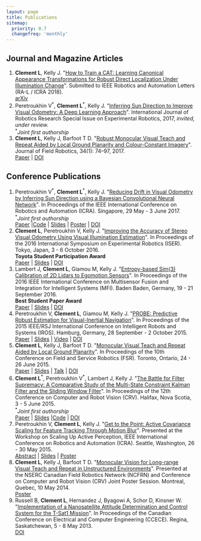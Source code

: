 ```yaml
---
layout: page
title: Publications
sitemap:
  priority: 0.7
  changefreq: 'monthly'
---
```


<div class="pub-list">

<h2>Journal and Magazine Articles</h2>
<ol class="start">

<li> <b>Clement L</b>, Kelly J. "<u>How to Train a CAT: Learning Canonical Appearance Transformations for Robust Direct Localization Under Illumination Change</u>". Submitted to IEEE Robotics and Automation Letters (RA-L / ICRA 2018). <br/>
<a href="https://arxiv.org/pdf/1709.03009"><i class="fa fa-file-text-o fa-fw"></i> arXiv</a>
</li>

<li> Peretroukhin V<sup>*</sup>, <b>Clement L</b><sup>*</sup>, Kelly J. "<u>Inferring Sun Direction to Improve Visual Odometry: A Deep Learning Approach</u>". International Journal of Robotics Research Special Issue on Experimental Robotics, 2017, <i>invited, under review.</i> <br/>
<sup>*</sup><i>Joint first authorship</i><br/>
<!--<a href="{{ site.url }}/assets/docs/ijrr2017_sunBCNNVO_paper.pdf"><i class="fa fa-file-text-o fa-fw"></i> Paper</a>-->
</li>

<li> <b>Clement L</b>, Kelly J, Barfoot T D. "<u>Robust Monocular Visual Teach and Repeat Aided by Local Ground Planarity and Colour-Constant Imagery</u>". Journal of Field Robotics, 34(1): 74–97, 2017.<br/>
<a href="http://www.starslab.ca/wp-content/papercite-data/pdf/2016_clement_robust.pdf"><i class="fa fa-file-text-o fa-fw"></i> Paper</a>
| <a href="http://dx.doi.org/10.1002/rob.21655"><i class="fa fa-external-link fa-fw"></i> DOI</a>
</li>

</ol>

<h2>Conference Publications</h2>
<ol class="continue">

<li> Peretroukhin V<sup>*</sup>, <b>Clement L</b><sup>*</sup>, Kelly J. "<u>Reducing Drift in Visual Odometry by Inferring Sun Direction using a Bayesian Convolutional Neural Network</u>". In Proceedings of the IEEE International Conference on Robotics and Automation (ICRA). Singapore, 29 May - 3 June 2017.<br/>
<sup>*</sup><i>Joint first authorship</i><br/>
<a href="https://arxiv.org/pdf/1609.05993"><i class="fa fa-file-text-o fa-fw"></i> Paper</a>
|<a href="https://github.com/utiasSTARS/sun-bcnn-vo"><i class="fa fa-code-fork fa-fw"></i>Code</a>
| <a href="{{ site.url }}/assets/docs/icra2017_sunbcnn_slides.pdf"><i class="fa fa-television fa-fw"></i> Slides</a>
| <a href="{{ site.url }}/assets/docs/icra2017_sunbcnn_poster.pdf"><i class="fa fa-image fa-fw"></i> Poster</a>
| <a href="https://doi.org/10.1109/ICRA.2017.7989235"><i class="fa fa-external-link fa-fw"></i> DOI</a>

<li> <b>Clement L</b>, Peretroukhin V, Kelly J. "<u>Improving the Accuracy of Stereo Visual Odometry Using Visual Illumination Estimation</u>". In Proceedings of the 2016 International Symposium on Experimental Robotics (ISER). Tokyo, Japan, 3 - 6 October 2016.<br/>
<b>Toyota Student Participation Award</b><br/>
<a href="https://arxiv.org/pdf/1609.04705"><i class="fa fa-file-text-o fa-fw"></i> Paper</a>
| <a href="{{ site.url }}/assets/docs/iser2016_sunVO_slides.pdf"><i class="fa fa-television fa-fw"></i> Slides</a>
| <a href="http://dx.doi.org/10.1007/978-3-319-50115-4_36"><i class="fa fa-external-link fa-fw"></i> DOI</a>

<li> Lambert J, <b>Clement L</b>, Giamou M, Kelly J. "<u>Entropy-based Sim(3) Calibration of 2D Lidars to Egomotion Sensors</u>". In Proceedings of the 2016 IEEE International Conference on Multisensor Fusion and Integration for Intelligent Systems (MFI). Baden Baden, Germany, 19 - 21 September 2016.<br/>
<b>Best Student Paper Award</b><br/>
<a href="https://arxiv.org/pdf/1707.08680"><i class="fa fa-file-text-o fa-fw"></i> Paper</a>
| <a href="{{ site.url }}/assets/docs/mfi2016_entropy_slides.pdf"><i class="fa fa-television fa-fw"></i> Slides</a>
| <a href="http://dx.doi.org/10.1109/MFI.2016.7849530"><i class="fa fa-external-link fa-fw"></i> DOI</a>

<li> Peretroukhin V, <b>Clement L</b>, Giamou M, Kelly J. "<u>PROBE: Predictive Robust Estimation for Visual-Inertial Navigation</u>". In Proceedings of the 2015 IEEE/RSJ International Conference on Intelligent Robots and Systems (IROS). Hamburg, Germany, 28 September - 2 October 2015.<br/>
<a href="http://www.starslab.ca/wp-content/papercite-data/pdf/2015_peretroukhin_probe.pdf"><i class="fa fa-file-text-o fa-fw"></i> Paper</a>
| <a href="{{ site.url }}/assets/docs/iros2015_PROBE_slides.pdf"><i class="fa fa-television fa-fw"></i> Slides</a>
| <a href="https://youtu.be/0YmdVJ0Be3Q"><i class="fa fa-film fa-fw"></i> Video</a>
| <a href="http://dx.doi.org/10.1109/IROS.2015.7353890"><i class="fa fa-external-link fa-fw"></i> DOI</a>
</li>

<li> <b>Clement L</b>, Kelly J, Barfoot T D. "<u>Monocular Visual Teach and Repeat Aided by Local Ground Planarity</u>". In Proceedings of the 10th Conference on Field and Service Robotics (FSR). Toronto, Ontario, 24 - 26 June 2015.<br/>
<a href="https://arxiv.org/pdf/1707.08989"><i class="fa fa-file-text-o fa-fw"></i> Paper</a>
| <a href="{{ site.url }}/assets/docs/fsr2015_monoVTR_slides.pdf"><i class="fa fa-television fa-fw"></i> Slides</a>
| <a href="https://youtu.be/FU6KeWgwrZ4"><i class="fa fa-film fa-fw"></i> Talk</a>
| <a href="http://dx.doi.org/10.1007/978-3-319-27702-8_36"><i class="fa fa-external-link fa-fw"></i> DOI</a>
</li>

<li> <b>Clement L</b><sup>*</sup>, Peretroukhin V<sup>*</sup>, Lambert J, Kelly J. "<u>The Battle for Filter Supremacy: A Comparative Study of the Multi-State Constraint Kalman Filter and the Sliding Window Filter</u>". In Proceedings of the 12th Conference on Computer and Robot Vision (CRV). Halifax, Nova Scotia, 3 - 5 June 2015.<br/>
<sup>*</sup><i>Joint first authorship</i><br/>
<a href="http://www.starslab.ca/wp-content/papercite-data/pdf/2015_clement_battle.pdf"><i class="fa fa-file-text-o fa-fw"></i> Paper</a>
| <a href="{{ site.url }}/assets/docs/crv2015_battle_slides.pdf"><i class="fa fa-television fa-fw"></i> Slides</a>
|<a href="https://github.com/utiasSTARS/msckf-swf-comparison"><i class="fa fa-code-fork fa-fw"></i>Code</a>
| <a href="http://dx.doi.org/10.1109/CRV.2015.11"><i class="fa fa-external-link fa-fw"></i> DOI</a>
</li>

<li> Peretroukhin V, <b>Clement L</b>, Kelly J. "<u>Get to the Point: Active Covariance Scaling for Feature Tracking Through Motion Blur</u>". Presented at the Workshop on Scaling Up Active Perception, IEEE International Conference on Robotics and Automation (ICRA). Seattle, Washington, 26 - 30 May 2015.<br/>
<a href="http://www.starslab.ca/wp-content/papercite-data/pdf/2015_peretroukhin_get.pdf"><i class="fa fa-file-text-o fa-fw"></i> Abstract</a>
| <a href="{{ site.url }}/assets/docs/icra2015_blur_slides.pdf"><i class="fa fa-television fa-fw"></i> Slides</a>
| <a href="{{ site.url }}/assets/docs/icra2015_blur_poster.pdf"><i class="fa fa-image fa-fw"></i> Poster</a>
</li>

<li> <b>Clement L</b>, Kelly J, Barfoot T D. "<u>Monocular Vision for Long-range Visual Teach and Repeat in Unstructured Environments</u>". Presented at the NSERC Canadian Field Robotics Network (NCFRN) and Conference on Computer and Robot Vision (CRV) Joint Poster Session. Montreal, Quebec, 10 May 2014.<br/>
<a href="{{ site.url }}/assets/docs/ncfrn2014_monoVTR_poster.pdf"><i class="fa fa-image fa-fw"></i> Poster</a>
</li>

<li> Russell B, <b>Clement L</b>, Hernandez J, Byagowi A, Schor D, Kinsner W. "<u>Implementation of a Nanosatellite Attitude Determination and Control System for the T-Sat1 Mission</u>". In Proceedings of the Canadian Conference on Electrical and Computer Engineering (CCECE). Regina, Saskatchewan, 5 - 8 May 2013. <br/>
<a href="http://dx.doi.org/10.1109/CCECE.2013.6567796"><i class="fa fa-external-link fa-fw"></i> DOI</a>
</li>